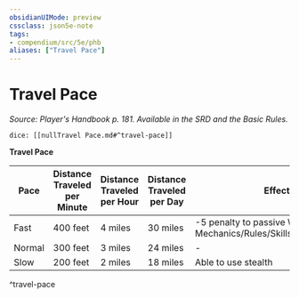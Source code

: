 ```yaml
---
obsidianUIMode: preview
cssclass: json5e-note
tags:
- compendium/src/5e/phb
aliases: ["Travel Pace"]
---
```

# Travel Pace
*Source: Player's Handbook p. 181. Available in the SRD and the Basic Rules.* 

`dice: [[nullTravel Pace.md#^travel-pace]]`

**Travel Pace**

| Pace | Distance Traveled per Minute | Distance Traveled per Hour | Distance Traveled per Day | Effect |
|------|------------------------------|----------------------------|---------------------------|--------|
| Fast | 400 feet | 4 miles | 30 miles | -5 penalty to passive Wisdom ([[/5. Mechanics/Rules/Skills.md#Perception|")"]] scores |
| Normal | 300 feet | 3 miles | 24 miles | - |
| Slow | 200 feet | 2 miles | 18 miles | Able to use stealth |
^travel-pace